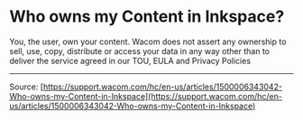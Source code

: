 # Who owns my Content in Inkspace?

You, the user, own your content. Wacom does not assert any ownership to sell, use, copy, distribute or access your data in any way other than to deliver the service agreed in our TOU, EULA and Privacy Policies

---
Source: [https://support.wacom.com/hc/en-us/articles/1500006343042-Who-owns-my-Content-in-Inkspace](https://support.wacom.com/hc/en-us/articles/1500006343042-Who-owns-my-Content-in-Inkspace)
